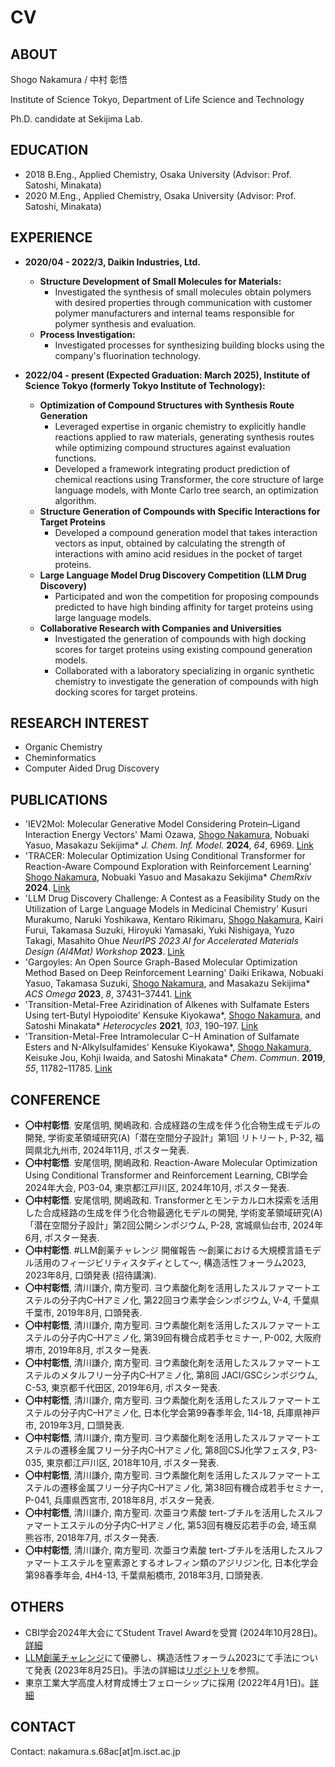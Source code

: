 # CV

## ABOUT

Shogo Nakamura / 中村 彰悟

Institute of Science Tokyo, Department of Life Science and Technology

Ph.D. candidate at Sekijima Lab.

## EDUCATION

*   2018 B.Eng., Applied Chemistry, Osaka University (Advisor: Prof. Satoshi, Minakata)
*   2020 M.Eng., Applied Chemistry, Osaka University (Advisor: Prof. Satoshi, Minakata)

## EXPERIENCE

*   **2020/04 - 2022/3, Daikin Industries, Ltd.**
    *   **Structure Development of Small Molecules for Materials:**
        *   Investigated the synthesis of small molecules obtain polymers with desired properties through communication with customer polymer manufacturers and internal teams responsible for polymer synthesis and evaluation.
    *   **Process Investigation:**
        *   Investigated processes for synthesizing building blocks using the company's fluorination technology.

*   **2022/04 - present (Expected Graduation: March 2025), Institute of Science Tokyo (formerly Tokyo Institute of Technology):**
    *   **Optimization of Compound Structures with Synthesis Route Generation**
        *   Leveraged expertise in organic chemistry to explicitly handle reactions applied to raw materials, generating synthesis routes while optimizing compound structures against evaluation functions.
        *   Developed a framework integrating product prediction of chemical reactions using Transformer, the core structure of large language models, with Monte Carlo tree search, an optimization algorithm.
    *   **Structure Generation of Compounds with Specific Interactions for Target Proteins**
        *   Developed a compound generation model that takes interaction vectors as input, obtained by calculating the strength of interactions with amino acid residues in the pocket of target proteins.
    *   **Large Language Model Drug Discovery Competition (LLM Drug Discovery)**
        *   Participated and won the competition for proposing compounds predicted to have high binding affinity for target proteins using large language models.
    *   **Collaborative Research with Companies and Universities**
        *   Investigated the generation of compounds with high docking scores for target proteins using existing compound generation models.
        *   Collaborated with a laboratory specializing in organic synthetic chemistry to investigate the generation of compounds with high docking scores for target proteins.

## RESEARCH INTEREST

*   Organic Chemistry
*   Cheminformatics
*   Computer Aided Drug Discovery

## PUBLICATIONS

*   'IEV2Mol: Molecular Generative Model Considering Protein–Ligand Interaction Energy Vectors' Mami Ozawa, <u>Shogo Nakamura</u>, Nobuaki Yasuo, Masakazu Sekijima\*  *J. Chem. Inf. Model.*  **2024**, *64*, 6969. [Link](https://pubs.acs.org/doi/10.1021/acs.jcim.4c00842)
*   'TRACER: Molecular Optimization Using Conditional Transformer for Reaction-Aware Compound Exploration with Reinforcement Learning' <u>Shogo Nakamura</u>, Nobuaki Yasuo and Masakazu Sekijima\*  *ChemRxiv*  **2024**. [Link](https://chemrxiv.org/engage/chemrxiv/article-details/665d4ac021291e5d1df1666b)
*   'LLM Drug Discovery Challenge: A Contest as a Feasibility Study on the Utilization of Large Language Models in Medicinal Chemistry' Kusuri Murakumo, Naruki Yoshikawa, Kentaro Rikimaru, <u>Shogo Nakamura</u>, Kairi Furui, Takamasa Suzuki, Hiroyuki Yamasaki, Yuki Nishigaya, Yuzo Takagi, Masahito Ohue *NeurIPS 2023 AI for Accelerated Materials Design (AI4Mat) Workshop*  **2023**. [Link](https://openreview.net/forum?id=kjUylvko18)
*   'Gargoyles: An Open Source Graph-Based Molecular Optimization Method Based on Deep Reinforcement Learning' Daiki Erikawa, Nobuaki Yasuo, Takamasa Suzuki, <u>Shogo Nakamura</u>, and Masakazu Sekijima\*  *ACS Omega*  **2023**, *8*, 37431–37441. [Link](https://pubs.acs.org/doi/10.1021/acsomega.3c05430)
*   'Transition-Metal-Free Aziridination of Alkenes with Sulfamate Esters Using tert-Butyl Hypoiodite' Kensuke Kiyokawa\*, <u>Shogo Nakamura</u>, and Satoshi Minakata\*  *Heterocycles*  **2021**, *103*, 190–197. [Link](https://www.heterocycles.jp/newlibrary/libraries/abst/26700)
*   'Transition-Metal-Free Intramolecular C−H Amination of Sulfamate Esters and N-Alkylsulfamides' Kensuke Kiyokawa\*, <u>Shogo Nakamura</u>, Keisuke Jou, Kohji Iwaida, and Satoshi Minakata\*  *Chem*. *Commun*. **2019**, *55*, 11782–11785. [Link](https://pubs.rsc.org/en/content/articlehtml/2019/cc/c9cc06410a)

## CONFERENCE

*   **〇中村彰悟**. 安尾信明, 関嶋政和. 合成経路の生成を伴う化合物生成モデルの開発, 学術変革領域研究(A)「潜在空間分子設計」第1回 リトリート, P-32, 福岡県北九州市, 2024年11月, ポスター発表.
*   **〇中村彰悟**. 安尾信明, 関嶋政和. Reaction-Aware Molecular Optimization Using Conditional Transformer and Reinforcement Learning, CBI学会2024年大会, P03-04, 東京都江戸川区, 2024年10月, ポスター発表.
*   **〇中村彰悟**. 安尾信明, 関嶋政和. Transformerとモンテカルロ木探索を活用した合成経路の生成を伴う化合物最適化モデルの開発, 学術変革領域研究(A)「潜在空間分子設計」第2回公開シンポジウム, P-28, 宮城県仙台市, 2024年6月, ポスター発表.
*   **〇中村彰悟**. #LLM創薬チャレンジ 開催報告 ～創薬における大規模言語モデル活用のフィージビリティスタディとして～, 構造活性フォーラム2023, 2023年8月, 口頭発表 (招待講演).
*   **〇中村彰悟**, 清川謙介, 南方聖司. ヨウ素酸化剤を活用したスルファマートエステルの分子内C–Hアミノ化, 第22回ヨウ素学会シンポジウム, V-4, 千葉県千葉市, 2019年8月, 口頭発表.
*   **〇中村彰悟**, 清川謙介, 南方聖司. ヨウ素酸化剤を活用したスルファマートエステルの分子内C–Hアミノ化, 第39回有機合成若手セミナー, P-002, 大阪府堺市, 2019年8月, ポスター発表.
*   **〇中村彰悟**, 清川謙介, 南方聖司. ヨウ素酸化剤を活用したスルファマートエステルのメタルフリー分子内C–Hアミノ化, 第8回 JACI/GSCシンポジウム, C-53, 東京都千代田区, 2019年6月, ポスター発表.
*   **〇中村彰悟**, 清川謙介, 南方聖司. ヨウ素酸化剤を活用したスルファマートエステルの分子内C–Hアミノ化, 日本化学会第99春季年会, 1I4-18, 兵庫県神戸市, 2019年3月, 口頭発表.
*   **〇中村彰悟**, 清川謙介, 南方聖司. ヨウ素酸化剤を活用したスルファマートエステルの遷移金属フリー分子内C–Hアミノ化, 第8回CSJ化学フェスタ, P3-035, 東京都江戸川区, 2018年10月, ポスター発表.
*   **〇中村彰悟**, 清川謙介, 南方聖司. ヨウ素酸化剤を活用したスルファマートエステルの遷移金属フリー分子内C–Hアミノ化, 第38回有機合成若手セミナー, P-041, 兵庫県西宮市, 2018年8月, ポスター発表.
*   **〇中村彰悟**, 清川謙介, 南方聖司. 次亜ヨウ素酸 tert-ブチルを活用したスルファマートエステルの分子内C–Hアミノ化, 第53回有機反応若手の会, 埼玉県熊谷市, 2018年7月, ポスター発表.
*   **〇中村彰悟**, 清川謙介, 南方聖司. 次亜ヨウ素酸 tert-ブチルを活用したスルファマートエステルを窒素源とするオレフィン類のアジリジン化, 日本化学会第98春季年会, 4H4-13, 千葉県船橋市, 2018年3月, 口頭発表.

## OTHERS

*   CBI学会2024年大会にてStudent Travel Awardを受賞 (2024年10月28日)。 [詳細](https://www.cbi-society.jp/annual-meetings/2024/cfp/#student_travel_award)
*   [LLM創薬チャレンジ](https://github.com/souyakuchan/LLM_DD_Challenge)にて優勝し、構造活性フォーラム2023にて手法について発表 (2023年8月25日)。手法の詳細は[リポジトリ](https://github.com/shogo-d-nakamura/LLM_souyaku)を参照。
*   東京工業大学高度人材育成博士フェローシップに採用 (2022年4月1日)。[詳細](https://www.fellowship.gakumu.titech.ac.jp/)

## CONTACT

Contact: nakamura.s.68ac[at]m.isct.ac.jp
